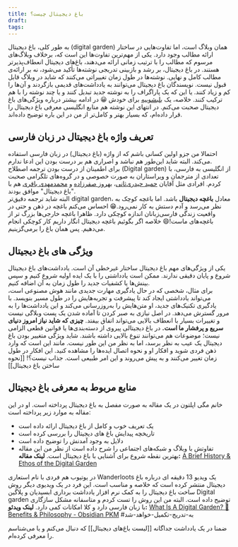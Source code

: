 ```yaml
---
title: باغ دیجیتال چیست؟
draft: 
tags:
---
```

به طور کلی، باغ دیجیتال (digital garden) همان وبلاگ است، اما تفاوت‌هایی در ساختار ارائه مطالب وجود دارد.
یکی از مهم‌ترین تفاوت‌ها این است که، برخلاف وبلاگ‌های مرسوم که مطالب را با ترتیب زمانی ارائه می‌دهند، باغ‌های دیجیتال انعطاف‌پذیرتر هستند.
در باغ دیجیتال، بر رشد و بازبینی تدریجی نوشته‌ها تأکید می‌شود، نه بر ارائه‌ی مطالب کامل و نهایی. نوشته‌ها در طول زمان تغییراتی می‌کنند که شاید در وبلاگ قابل قبول نیست.
نویسندگان باغ دیجیتال می‌توانند به یادداشت‌های قدیمی بازگردند و آن‌ها را کم و زیاد کنند. یا این که یک پاراگراف را به نوشته جدید تبدیل کنند و یا چند نوشته را با هم ترکیب کنند. خلاصه، یک [بلبشوییه](https://abadis.ir/fatofa/%D8%A8%D9%84%D8%A8%D8%B4%D9%88/) برای خودش 😀 
در ادامه بیشتر درباره ویژگی‌های باغ دیجیتال صحبت می‌کنم. در انتهای این نوشته هم منابع انگلیسی معرفی باغ دیجیتال را قرار داده‌ام، که بسیار بهتر و کامل‌تر از من در این باره توضیح داده‌اند.
## تعریف واژه باغ دیجیتال در زبان فارسی
احتمالا من جزو اولین کسانی باشم که از واژه (باغ دیجیتال) در زبان فارسی استفاده می‌کند. البته شاید این‌طور هم نباشد و اصراری هم بر درست بودن این ادعا ندارم.  
برای اطمینان از درست بودن ترجمه اصطلاح (Digital garden) از انگلیسی به فارسی، با تعدادی از مترجمان و ویراستاران به صورت خصوصی و در گروه‌های تلگرامی صحبت کردم. افرادی مثل آقایان [حمید حیدری‌ثانی](https://heydarisani.ir/)، [بهروز صفرزاده](https://fa.wikipedia.org/wiki/%D8%A8%D9%87%D8%B1%D9%88%D8%B2_%D8%B5%D9%81%D8%B1%D8%B2%D8%A7%D8%AF%D9%87) و [محمدمهدی باقری](https://virastaran.net/author/bagheri/) هم با "باغ دیجیتال" موافق بودند.  
البته شاید ترجمه دقیق‌تر digital garden، معادل **باغچه دیجیتال** باشد. اما باغچه کوچک به نظر می‌رسد و آدم دستش به کار نمی‌رود.😁 احساس می‌کنم باغچه در ذهن و حتی در واقعیت زندگی فارسی‌زبانان اندازه کوچکی دارد. ظاهرا باغچه خارجی‌ها بزرگ تر از باغچه‌های ماست!😄 خلاصه اگر بگوئیم باغچه دیجیتال انگار داریم کار کوچکی انجام می‌دهیم. پس همان باغ را برمی‌گزینیم. 
## ویژگی های باغ دیجیتال
یکی از ویژگی‌های مهم باغ دیجیتال ساختار غیرخطی آن است. یادداشت‌های باغ دیجیتال شروع و پایان دقیقی ندارند. ممکن است یادداشتی را با یک ایده اولیه شروع کنیم و سپس بینش‌ها یا کشفیات جدید را طول زمان به آن اضافه کنیم.  
برای مثال، شخصی که در حال یادگیری مهارت جدیدی مانند هوش مصنوعی است، می‌تواند یادداشتی ایجاد کند تا پیشرفت و تجربه‌هایش را در طول مسیر بنویسد. با یادگیری تکنیک‌های جدید، او متن‌هایش را به‌روزرسانی می‌کند و این یادداشت‌ها را به مرور گسترش می‌دهد.
در اصل نیازی به صبر کردن تا آماده شدن یک پست وبلاگی نیست و تغییرات بسیار با انعطاف بالایی می‌تواند اتفاق بیفتد. **چیزی که شاید نیاز امروز دنیای سریع و پرفشار ما است.**
در باغ دیجیتالی پیروی از دسته‌بندی‌ها یا قوانین قطعی الزامی نیست؛ موضوعات هم می‌توانند تنوع بالایی داشته باشند. 
شاید ویژگی متغییر بودن باغ دیجیتال یک عیب به نظر برسد، اما به نظر من این طور نیست. مانند این است که وارد ذهن فردی شوید و افکار او و نحوه اتصال ایده‌ها را مشاهده کنید. این افکار در طول زمان تغییر می‌کنند و به پیش می‌روند و این امر طبیعی است. جذاب نیست؟!
[[نحوه ساختن باغ دیجیتال]] 
## منابع مربوط به معرفی باغ دیجیتال
خانم مگی اپلتون در یک مقاله به صورت مفصل به باغ دیجیتال پرداخته است. او در این مقاله به موارد زیر پرداخته است:
- یک تعریف خوب و کامل از باغ دیجیتال ارائه داده است
- تاریخچه پیدایش باغ های دیجیتال را بررسی کرده است
- دلایل به وجود آمدنش را توضیح داده است
- تفاوتش با وبلاگ و شبکه‌های اجتماعی را شرح داده است
از نظر من این مقاله بهترین نقطه شروع برای آشنایی با باغ دیجیتال است.
**لینک مقاله:** [A Brief History & Ethos of the Digital Garden](https://maggieappleton.com/garden-history)

در یوتیوب هم فردی با نام استعاری Wanderloots یک ویدیو 13 دقیقه ای درباره باغ دیجیتال منتشر کرده است که خلاصه و مناسب است. این فرد در یک ویدیوی دیگر روش ساخت باغ دیجیتال را به کمک نرم افزار یادداشت برداری ابسیدیان و پلاگین Digital garden توضیح داده است. البته من این روش را تست کردم و متاسفانه مشکل سازگاری با زبان فارسی دارد و کلا امکانات کمی دارد.
**لینک ویدئو:** [What Is A Digital Garden? 🌱 Benefits & Philosophy - Obsidian PKM](https://www.youtube.com/watch?v=en56OKg5hyc)
#به-تدریج-تکمیل-خواهد-شد 

ضمنا در یک یادداشت جداگانه [[لیست باغ‌های دیجیتال]] که دنبال می‌کنم و یا می‌شناسم را معرفی کرده‌ام.
